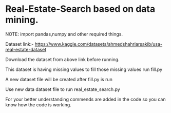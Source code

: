 # Real-Estate-Search based on data mining.

NOTE: import pandas,numpy and other required things.

Dataset link:- https://www.kaggle.com/datasets/ahmedshahriarsakib/usa-real-estate-dataset

Download the dataset from above link before running.

This dataset is having missing values to fill those missing values run fill.py 

A new dataset file will be created after fill.py is run 

Use new data dataset file to run real_estate_search.py

For your better understanding commends are added in the code so you can know how the code is working.

